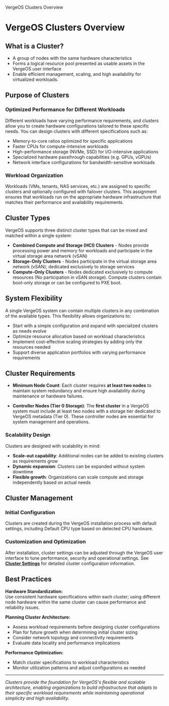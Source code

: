 VergeOS Clusters Overview
# VergeOS Clusters Overview

## What is a Cluster?

   - A group of nodes with the same hardware characteristics
   - Forms a logical resource pool presented as usable assets in the VergeOS user interface
   - Enable efficient management, scaling, and high availability for virtualized workloads.

## Purpose of Clusters

### Optimized Performance for Different Workloads

Different workloads have varying performance requirements, and clusters allow you to create hardware configurations tailored to these specific needs. You can design clusters with different specifications such as:

- Memory-to-core ratios optimized for specific applications
- Faster CPUs for compute-intensive workloads
- High-performance storage (NVMe, SSD) for I/O-intensive applications
- Specialized hardware passthrough capabilities (e.g. GPUs, vGPUs)
- Network interface configurations for bandwidth-sensitive workloads

### Workload Organization

Workloads (VMs, tenants, NAS services, etc.) are assigned to specific clusters and optionally configured with failover clusters. This assignment ensures that workloads run on the appropriate hardware infrastructure that matches their performance and availability requirements.


## Cluster Types

VergeOS supports three distinct cluster types that can be mixed and matched within a single system:

* **Combined Compute and Storage (HCI) Clusters** - Nodes provide processing power and memory for workloads and participate in the virtual storage area network (vSAN)
* **Storage-Only Clusters** - Nodes participate in the virtual storage area network (vSAN); dedicated exclusively to storage services
* **Compute-Only Clusters** - Nodes dedicated exclusively to compute resources (No participation in vSAN storage).
Compute clusters contain boot-only storage or can be configured to PXE boot.

## System Flexibility

A single VergeOS system can contain multiple clusters in any combination of the available types. This flexibility allows organizations to:

- Start with a simple configuration and expand with specialized clusters as needs evolve
- Optimize resource allocation based on workload characteristics
- Implement cost-effective scaling strategies by adding only the resources needed
- Support diverse application portfolios with varying performance requirements

## Cluster Requirements

* **Minimum Node Count**: Each cluster requires **at least two nodes** to maintain system redundancy and ensure high availability during maintenance or hardware failures.

* **Controller Nodes (Tier 0 Storage)**: The **first cluster** in a VergeOS system must include at least two nodes with a storage tier dedicated to VergeOS metadata (Tier 0). These controller nodes are essential for system management and operations.

### Scalability Design

Clusters are designed with scalability in mind:  

  - **Scale-out capability**: Additional nodes can be added to existing clusters as requirements grow  
  - **Dynamic expansion**: Clusters can be expanded without system downtime  
  - **Flexible growth**: Organizations can scale compute and storage independently based on actual needs  

## Cluster Management

### Initial Configuration
Clusters are created during the VergeOS installation process with default settings, including Default CPU type based on detected CPU hardware. 

### Customization and Optimization
After installation, cluster settings can be adjusted through the VergeOS user interface to tune performance, security and operational settings.  See **[Cluster Settings](/product-guide/system/cluster-settings)** for detailed cluster configuration information.


## Best Practices

**Hardware Standardization:**  
Use consistent hardware specifications within each cluster; using different node hardware within the same cluster can cause performance and reliability issues.

**Planning Cluster Architecture:** 

  - Assess workload requirements before designing cluster configurations
  - Plan for future growth when determining initial cluster sizing
  - Consider network topology and connectivity requirements
  - Evaluate data locality and performance implications

**Performance Optimization:**  

  - Match cluster specifications to workload characteristics  
  - Monitor utilization patterns and adjust configurations as needed  

---

*Clusters provide the foundation for VergeOS's flexible and scalable architecture, enabling organizations to build infrastructure that adapts to their specific workload requirements while maintaining operational simplicity and high availability.*
